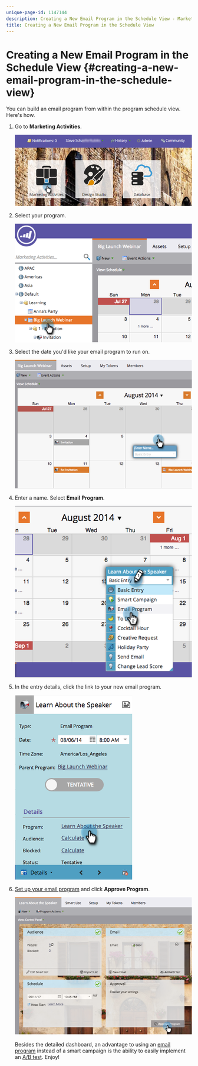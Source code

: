 ```yaml
---
unique-page-id: 1147144
description: Creating a New Email Program in the Schedule View - Marketo Docs - Product Documentation
title: Creating a New Email Program in the Schedule View
---
```


# Creating a New Email Program in the Schedule View {#creating-a-new-email-program-in-the-schedule-view}

You can build an email program from within the program schedule view. Here's how.

1. Go to **Marketing Activities**. 

   ![](assets/login-marketing-activities-2.png)

1. Select your program. 

   ![](assets/image2014-9-23-15-3a34-3a11.png)

1. Select the date you'd like your email program to run on.

   ![](assets/image2014-9-23-15-3a35-3a16.png)

1. Enter a name. Select **Email** **Program**.

   ![](assets/image2014-9-23-15-3a35-3a32.png)

1. In the entry details, click the link to your new email program. 

   ![](assets/image2014-9-23-15-3a35-3a42.png)

1. [Set up your email program](../../../../product-docs/email-marketing/email-programs/creating-an-email-program/create-an-email-program.md) and click **Approve Program**.

   ![](assets/learnaboutthespeaker.png)

   Besides the detailed dashboard, an advantage to using an [email program](http://docs.marketo.com/display/docs/email+programs) instead of a smart campaign is the ability to easily implement an [A/B test](../../../../product-docs/email-marketing/email-programs/email-program-actions/email-test-a-b-test/add-an-a-b-test.md). Enjoy!

